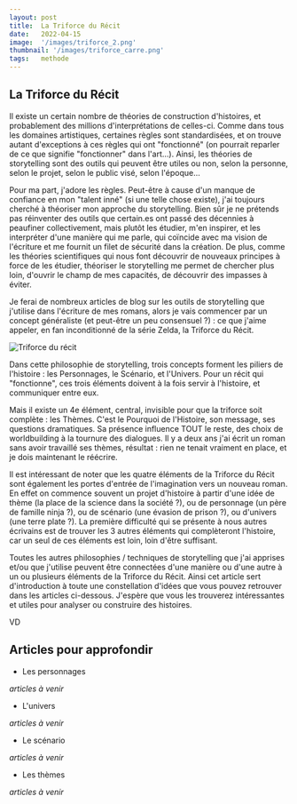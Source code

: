 ```yaml
---
layout: post
title:  La Triforce du Récit
date:   2022-04-15
image:  '/images/triforce_2.png'
thumbnail: '/images/triforce_carre.png'
tags:   methode
---
```


## La Triforce du Récit

Il existe un certain nombre de théories de construction d'histoires, et probablement des millions d'interprétations de celles-ci. Comme dans tous les domaines artistiques, certaines règles sont standardisées, et on trouve autant d'exceptions à ces règles qui ont "fonctionné" (on pourrait reparler de ce que signifie "fonctionner" dans l'art…). Ainsi, les théories de storytelling sont des outils qui peuvent être utiles ou non, selon la personne, selon le projet, selon le public visé, selon l'époque…

Pour ma part, j'adore les règles. Peut-être à cause d'un manque de confiance en mon "talent inné" (si une telle chose existe), j'ai toujours cherché à théoriser mon approche du storytelling. Bien sûr je ne prétends pas réinventer des outils que certain.es ont passé des décennies à peaufiner collectivement, mais plutôt les étudier, m'en inspirer, et les interpréter d'une manière qui me parle, qui coïncide avec ma vision de l'écriture et me fournit un filet de sécurité dans la création. De plus, comme les théories scientifiques qui nous font découvrir de nouveaux principes à force de les étudier, théoriser le storytelling me permet de chercher plus loin, d'ouvrir le champ de mes capacités, de découvrir des impasses à éviter.

Je ferai de nombreux articles de blog sur les outils de storytelling que j'utilise dans l'écriture de mes romans, alors je vais commencer par un concept généraliste (et peut-être un peu consensuel ?) : ce que j'aime appeler, en fan inconditionné de la série Zelda, la Triforce du Récit.

![Triforce du récit]({{site.baseurl}}/images/triforce.png)

Dans cette philosophie de storytelling, trois concepts forment les piliers de l'histoire : les Personnages, le Scénario, et l'Univers. Pour un récit qui "fonctionne", ces trois éléments doivent à la fois servir à l'histoire, et communiquer entre eux.

Mais il existe un 4e élément, central, invisible pour que la triforce soit complète : les Thèmes. C'est le Pourquoi de l'Histoire, son message, ses questions dramatiques. Sa présence influence TOUT le reste, des choix de worldbuilding à la tournure des dialogues. Il y a deux ans j'ai écrit un roman sans avoir travaillé ses thèmes, résultat : rien ne tenait vraiment en place, et je dois maintenant le réécrire.

Il est intéressant de noter que les quatre éléments de la Triforce du Récit sont également les portes d'entrée de l'imagination vers un nouveau roman. En effet on commence souvent un projet d'histoire à partir d'une idée de thème (la place de la science dans la société ?), ou de personnage (un père de famille ninja ?), ou de scénario (une évasion de prison ?), ou d'univers (une terre plate ?). La première difficulté qui se présente à nous autres écrivains est de trouver les 3 autres éléments qui complèteront l'histoire, car un seul de ces éléments est loin, loin d'être suffisant.

Toutes les autres philosophies / techniques de storytelling que j'ai apprises et/ou que j'utilise peuvent être connectées d'une manière ou d'une autre à un ou plusieurs éléments de la Triforce du Récit. Ainsi cet article sert d'introduction à toute une constellation d'idées que vous pouvez retrouver dans les articles ci-dessous. J'espère que vous les trouverez intéressantes et utiles pour analyser ou construire des histoires.

VD

## Articles pour approfondir

- Les personnages

_articles à venir_

- L'univers

_articles à venir_

- Le scénario

_articles à venir_

- Les thèmes

_articles à venir_
